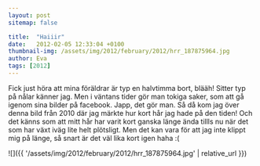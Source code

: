 ```yaml
---
layout: post
sitemap: false

title:  "Haiiir"
date:   2012-02-05 12:33:04 +0100
thumbnail-img: /assets/img/2012/february/2012/hrr_187875964.jpg
author: Eva
tags: [2012]
---
```


Fick just höra att mina föräldrar är typ en halvtimma bort, blääh! Sitter typ på nålar känner jag. Men i väntans tider gör man tokiga saker, som att gå igenom sina bilder på facebook. Japp, det gör man. Så då kom jag över denna bild från 2010 där jag märkte hur kort hår jag hade på den tiden! Och det känns som att mitt hår har varit kort ganska länge ända tillls nu när det som har växt iväg lite helt plötsligt. Men det kan vara för att jag inte klippt mig på länge, så snart är det väl lika kort igen haha :(

![]({{ '/assets/img/2012/february/2012/hrr_187875964.jpg'  | relative_url }})

